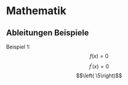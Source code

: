 # Mathematik

## Ableitungen Beispiele

Beispiel 1:  
$$f(x)=0$$
$$f^{\prime}(x)=0$$
$$\left( \5\right)$$
